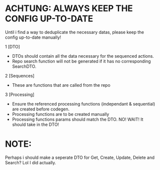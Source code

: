 # ACHTUNG: ALWAYS KEEP THE CONFIG UP-TO-DATE
Until i find a way to deduplicate the necessary datas, please keep the config up-to-date manually!

1 [DTO]
- DTOs should contain all the data necessary for the sequenced actions.
- Repo search function will not be generated if it has no corresponding SearchDTO.

2 [Sequences]
- These are functions that are called from the repo

3 [Processing]
- Ensure the referenced processing functions (independant & sequential) are created before codegen.
- Processing functions are to be created manually
- Processing functions params should match the DTO. NO! WAIT! It should take in the DTO!

# NOTE:
Perhaps i should make a seperate DTO for Get, Create, Update, Delete and Search?
Lol I did actually.